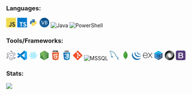 ### Languages:
<div align="left">
  <img alt="JavaScript" width="26px" src="https://raw.githubusercontent.com/github/explore/80688e429a7d4ef2fca1e82350fe8e3517d3494d/topics/javascript/javascript.png" />
  <img alt="TypeScript" width="26px" src="https://raw.githubusercontent.com/github/explore/80688e429a7d4ef2fca1e82350fe8e3517d3494d/topics/typescript/typescript.png" />
  <img alt="Python" width="26px" src="https://raw.githubusercontent.com/github/explore/80688e429a7d4ef2fca1e82350fe8e3517d3494d/topics/python/python.png" />
  <img alt="VBA" width="26px" src="https://raw.githubusercontent.com/github/explore/80688e429a7d4ef2fca1e82350fe8e3517d3494d/topics/visual-basic/visual-basic.png" />
  <img alt="Java" width="26px" src="https://i.imgur.com/yeAkG3T.png" />
  <img alt="PowerShell" width="26px" src="https://i.imgur.com/0wJufG6.png" />
</div>

### Tools/Frameworks: 
<div align="left">
  <img alt="Electron" width="26px" src="https://raw.githubusercontent.com/github/explore/80688e429a7d4ef2fca1e82350fe8e3517d3494d/topics/electron/electron.png" />
  <img alt="Visual Studio Code" width="26px" src="https://raw.githubusercontent.com/github/explore/80688e429a7d4ef2fca1e82350fe8e3517d3494d/topics/visual-studio-code/visual-studio-code.png" />
  <img alt="React" width="26px" src="https://raw.githubusercontent.com/github/explore/80688e429a7d4ef2fca1e82350fe8e3517d3494d/topics/react/react.png" />
  <img alt="Node.js" width="26px" src="https://raw.githubusercontent.com/github/explore/80688e429a7d4ef2fca1e82350fe8e3517d3494d/topics/nodejs/nodejs.png" />
  <img alt="HTML5" width="26px" src="https://raw.githubusercontent.com/github/explore/80688e429a7d4ef2fca1e82350fe8e3517d3494d/topics/html/html.png" />
  <img alt="CSS3" width="26px" src="https://raw.githubusercontent.com/github/explore/80688e429a7d4ef2fca1e82350fe8e3517d3494d/topics/css/css.png" />
  <img alt="Git" width="26px" src="https://raw.githubusercontent.com/devicons/devicon/master/icons/git/git-original.svg" />
  <img alt="MSSQL" width="26px" src="https://i.imgur.com/gLHBe9T.png" />
  <img alt="MySQL" width="26px" src="https://raw.githubusercontent.com/devicons/devicon/master/icons/mysql/mysql-original.svg" />
  <img alt="MongoDB" width="26px" src="https://raw.githubusercontent.com/devicons/devicon/master/icons/mongodb/mongodb-original.svg" />
  <img alt="jQuery" width="26px" src="https://raw.githubusercontent.com/devicons/devicon/master/icons/jquery/jquery-original.svg" />
  <img alt="Express" width="26px" src="https://raw.githubusercontent.com/devicons/devicon/master/icons/express/express-original.svg" />
  <img alt="Sequelize" width="26px" src="https://raw.githubusercontent.com/devicons/devicon/master/icons/sequelize/sequelize-original.svg" />
  <img alt="JSON" width="26px" src="https://raw.githubusercontent.com/github/explore/80688e429a7d4ef2fca1e82350fe8e3517d3494d/topics/json/json.png" />
  <img alt="JSON" width="26px" src="https://raw.githubusercontent.com/github/explore/80688e429a7d4ef2fca1e82350fe8e3517d3494d/topics/bootstrap/bootstrap.png" />
</div>

### Stats: 
<div align="left">
  <img src="https://github-readme-stats.vercel.app/api?username=omiinaya&count_private=true&theme=dark&show_icons=true&include_all_commits=true"></img>
</div>
